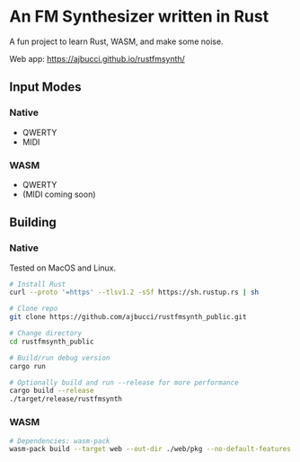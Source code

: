 # An FM Synthesizer written in Rust

A fun project to learn Rust, WASM, and make some noise.

Web app: <https://ajbucci.github.io/rustfmsynth/>

## Input Modes

### Native

- QWERTY
- MIDI

### WASM

- QWERTY
- (MIDI coming soon)

## Building

### Native

Tested on MacOS and Linux.

```bash
# Install Rust
curl --proto '=https' --tlsv1.2 -sSf https://sh.rustup.rs | sh

# Clone repo
git clone https://github.com/ajbucci/rustfmsynth_public.git

# Change directory
cd rustfmsynth_public

# Build/run debug version
cargo run

# Optionally build and run --release for more performance
cargo build --release
./target/release/rustfmsynth
```

### WASM

```bash
# Dependencies: wasm-pack
wasm-pack build --target web --out-dir ./web/pkg --no-default-features --features wasm
```

